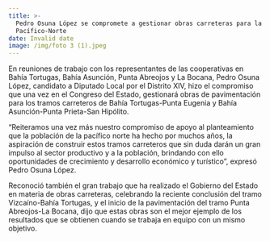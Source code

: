 ```yaml
---
title: >-
  Pedro Osuna López se compromete a gestionar obras carreteras para la zona
  Pacífico-Norte
date: Invalid date
image: /img/foto 3 (1).jpeg
---
```

En reuniones de trabajo con los representantes de las cooperativas en Bahía Tortugas, Bahía Asunción, Punta Abreojos y La Bocana, Pedro Osuna López, candidato a Diputado Local por el Distrito XIV, hizo el compromiso que una vez en el Congreso del Estado, gestionará obras de pavimentación para los tramos carreteros de Bahía Tortugas-Punta Eugenia y Bahía Asunción-Punta Prieta-San Hipólito.

“Reiteramos una vez más nuestro compromiso de apoyo al planteamiento que la población de la pacífico norte ha hecho por muchos años, la aspiración de construir estos tramos carreteros que sin duda darán un gran impulso al sector productivo y a la población, brindando con ello oportunidades de crecimiento y desarrollo económico y turístico”, expresó Pedro Osuna López.

Reconoció también el gran trabajo que ha realizado el Gobierno del Estado en materia de obras carreteras, celebrando la reciente conclusión del tramo Vizcaíno-Bahía Tortugas, y el inicio de la pavimentación del tramo Punta Abreojos-La Bocana, dijo que estas obras son el mejor ejemplo de los resultados que se obtienen cuando se trabaja en equipo con un mismo objetivo.

